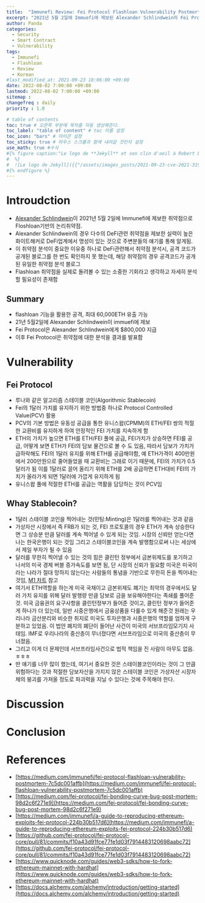 ```yaml
---
title:  "Immunefi Review: Fei Protocol Flashloan Vulnerability Postmortem 리뷰"
excerpt: "2021년 5월 2일에 Immuefi에 제보된 Alexander Schlindwein의 Fei Protocol Flashloan 취약점에 대한 리뷰입니다."
author: Panda
categories:
  - Security
  - Smart Contract
  - Vulnerability
tags:
  - Immunefi
  - Flashloan
  - Review
  - Korean
#last_modified_at: 2021-09-23 18:06:00 +09:00
date: 2022-08-02 7:00:00 +09:00
lastmod: 2022-08-02 7:00:00 +09:00
sitemap :
changefreq : daily
priority : 1.0

# table of contents
toc: true # 오른쪽 부분에 목차를 자동 생성해준다.
toc_label: "table of content" # toc 이름 설정
toc_icon: "bars" # 아이콘 설정
toc_sticky: true # 마우스 스크롤과 함께 내려갈 것인지 설정
use_math: true #수식
#{% figure caption:"Le logo de **Jekyll** et son clin d'oeil à Robert Louis Stevenson"
#  %}
#  ![Le logo de Jekyll]({{"/assets/images_posts/2021-09-23-cve-2021-31956-part1/1.png"| #relative_url}})
#{% endfigure %}
---
```

# Introudction
  * [Alexander Schlindwein](https://twitter.com/bobface16)이 2021년 5월 2일에 Immunefi에 제보한 취약점으로 Floshloan기반의 논리취약점. 
  * Alexander Schlindwein의 경우 다수의 DeFi관련 취약점을 제보한 실력이 높은 화이트해커로 DeFi업계에서 명성이 있는 것으로 주변분들의 얘기를 통해 알게됨.
  * 이 취약점 분석이 중요한 이유중 하나로 DeFi관련해서 취약점 분석시, 공격 코드가 공개된 블로그를 한 번도 확인하지 못 했는데, 해당 취약점의 경우 공격코드가 공개된 유일한 취약점 분석 블로그
  * Flashloan 취약점을 실제로 돌려볼 수 있는 소중한 기회라고 생각하고 자세히 분석할 필요성이 존재함

## Summary
  * flashloan 기능을 활용한 공격, 최대 60,000ETH 유출 가능
  * 21년 5월2일에 Alexander Schlindwein이 immuefi에 제보
  * Fei Protocol은 Alexander Schlindwein에게 $800,000 지급
  * 이후 Fei Protocol은 취약점에 대한 분석을 결과를 발표함

# Vulnerability
## Fei Protocol
  * 루나와 같은 알고리즘 스테이블 코인(Algorithmic Stablecoin)
  * Fei의 1달러 가치를 유지하기 위한 방법중 하나로 Protocol Controlled Value(PCV) 활용
  * PCV의 기본 방법은 유동성 공급을 통한 유니스왑(CPMM)의 ETH/FEI 쌍의 적절한 교환비를 유지하게 하여 안정적인 FEI 가치를 지속하게 함
  * ETH의 가치가 높으면 ETH를 ETH/FEI 풀에 공급, FEI가치가 상승하면 FEI를 공급, 어떻게 보면 ETH가 FEI의 담보 물건으로 볼 수 도 있음, 따라서 담보가 가치가 급하락해도 FEI의 1달러 유지를 위해 ETH를 공급해야함, 예 ETH가격이 400만원에서 200만원으로 줄어들었을 때 교환비는 그래로 이기 때문에, FEI의 가치가 0.5달러가 됨 이를 1달러로 끌어 올리기 위해 ETH를 2배 공급하면 ETH대비 FEI의 가치가 올라가게 되면 1달러에 가깝게 유지하게 됨
  * 유니스왑 풀에 적절한 ETH를 공급는 역활을 담당하는 것이 PCV임

## Whay Stablecoin?
  * 1달러 스테이블 코인을 찍어내는 것(민팅:Minting)은 1달러를 찍어내는 것과 같음
  * 가상자산 시장에서 즉 FRB가 되는 것, FEI 프로토콜의 경우 ETH가 계속 상승한다면 그 상승분 만큼 달러를 계속 찍어낼 수 있게 되는 것임. 시장의 신뢰만 얻는다면 나는 한국은행이 되는 것임 그리고 스테이블코인을 계속 발행함으로써 나는 세상에서 제일 부자가 될 수 있음
  * 달러를 무한히 찍어낼 수 있는 것의 힘은 클린턴 정부에서 금본위제도를 포기하고 나서의 미국 경제 버블 증가속도를 보면 됨, 단 시장의 신뢰가 필요함 미국은 미국이라는 나라가 절대 망하지 않는다는 사람들의 통념을 기반으로 무한히 돈을 찍어내는 것임, [M1 차트](https://fred.stlouisfed.org/series/M1SL) 참고
  * 여기서 ETH역할을 하는게 미국 국채이고 금본위제도 폐기는 최악의 경우에서도 달러 가치 유지를 위해 달러 발행량 만큼 담보로 금을 보유해야한다는 족쇄를 풀어준 것. 미국 금융권의 요구사항을 클린턴정부가 들어준 것이고, 클린턴 정부가 들어준게 하나가 더 있는데, 일반 시중은행에서 금융상품을 다룰수 있게 해준것 원래는 우리나라 금산분리와 비슷한 취지로 미국도 투자은행과 시중은행의 역할를 엄하게 구분하고 있었음. 이 법안 폐지의 폐단이 들어난 사건이 미국의 서브프라임모기지 사태임. IMF로 우리나라의 중산층이 무너졌다면 서브프라임으로 미국의 중산층이 무너졌음.
  * 그리고 이게 더 문제인데 서브프라임사건으로 법적 책임을 진 사람이 아무도 없음. ㅎㅎㅎ
  * 딴 얘기를 너무 많이 했는데, 여기서 중요한 것은 스테이블코인이라는 것이 그 만큼 위험하다는 것과 적절한 담보자산을 가지지 않은 스테이블 코인은 가상자산 시장자체의 붕괴를 가져올 정도로 파괴력을 지닐 수 있다는 것에 주목해야 한다.



# Discussion


# Conclusion

# References
* [https://medium.com/immunefi/fei-protocol-flashloan-vulnerability-postmortem-7c5dc001affb](https://medium.com/immunefi/fei-protocol-flashloan-vulnerability-postmortem-7c5dc001affb)
* [https://medium.com/fei-protocol/fei-bonding-curve-bug-post-mortem-98d2c6f271e9](https://medium.com/fei-protocol/fei-bonding-curve-bug-post-mortem-98d2c6f271e9)
* [https://medium.com/immunefi/a-guide-to-reproducing-ethereum-exploits-fei-protocol-224b30b517d6](https://medium.com/immunefi/a-guide-to-reproducing-ethereum-exploits-fei-protocol-224b30b517d6)
* [https://github.com/fei-protocol/fei-protocol-core/pull/81/commits/f10a43d91fce77fe1d03f7914483120698aabc72](https://github.com/fei-protocol/fei-protocol-core/pull/81/commits/f10a43d91fce77fe1d03f7914483120698aabc72)
* [https://www.quicknode.com/guides/web3-sdks/how-to-fork-ethereum-mainnet-with-hardhat](https://www.quicknode.com/guides/web3-sdks/how-to-fork-ethereum-mainnet-with-hardhat)
* [https://docs.alchemy.com/alchemy/introduction/getting-started](https://docs.alchemy.com/alchemy/introduction/getting-started)
